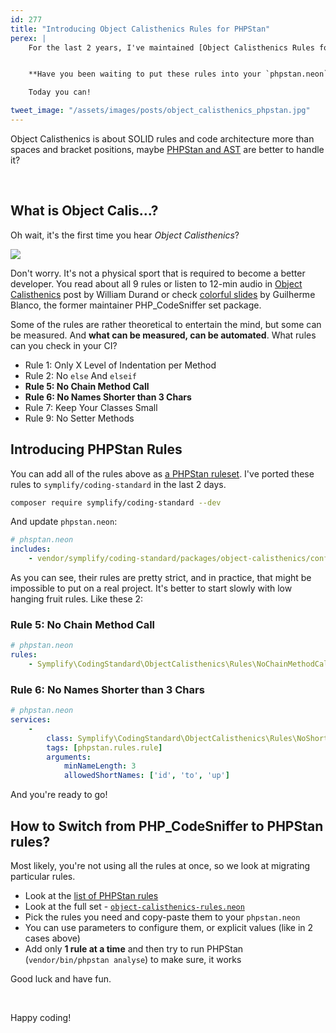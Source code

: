 ```yaml
---
id: 277
title: "Introducing Object Calisthenics Rules for PHPStan"
perex: |
    For the last 2 years, I've maintained [Object Calisthenics Rules for PHP_CodeSniffer](https://github.com/object-calisthenics/phpcs-calisthenics-rules). In 2019 and 2020, there was a huge boom of custom PHPStan rulesets that make everyday development [easier and stronger](/blog/2018/08/27/why-and-how-to-avoid-the-memory-lock/) at the same time.


    **Have you been waiting to put these rules into your `phpstan.neon`?**

    Today you can!

tweet_image: "/assets/images/posts/object_calisthenics_phpstan.jpg"
---
```


Object Calisthenics is about SOLID rules and code architecture more than spaces and bracket positions, maybe [PHPStan and AST](/blog/2018/10/25/why-ast-fixes-your-coding-standard-better-than-tokens/) are better to handle it?

<br>

## What is Object Calis...?

Oh wait, it's the first time you hear *Object Calisthenics*?

<img src="/assets/images/posts/object_calisthenics_phpstan.jpg" class="img-thumbnail">

Don't worry. It's not a physical sport that is required to become a better developer. You read about all 9 rules or listen to 12-min audio in [Object Calisthenics](https://williamdurand.fr/2013/06/03/object-calisthenics) post by William Durand or check [colorful slides](https://www.slideshare.net/guilhermeblanco/object-calisthenics-applied-to-php) by Guilherme Blanco, the former maintainer PHP_CodeSniffer set package.

Some of the rules are rather theoretical to entertain the mind, but some can be measured. And **what can be measured, can be automated**. What rules can you check in your CI?

- Rule 1: Only X Level of Indentation per Method
- Rule 2: No `else` And `elseif`
- **Rule 5: No Chain Method Call**
- **Rule 6: No Names Shorter than 3 Chars**
- Rule 7: Keep Your Classes Small
- Rule 9: No Setter Methods

## Introducing PHPStan Rules

You can add all of the rules above as [a PHPStan ruleset](https://github.com/symplify/phpstan-rules/blob/master/packages/object-calisthenics/config/object-calisthenics-rules.neon). I've ported these rules to `symplify/coding-standard` in the last 2 days.

```bash
composer require symplify/coding-standard --dev
```

And update `phpstan.neon`:

```yaml
# phsptan.neon
includes:
    - vendor/symplify/coding-standard/packages/object-calisthenics/config/object-calisthenics-rules.neon
```

As you can see, their rules are pretty strict, and in practice, that might be impossible to put on a real project. It's better to start slowly with low hanging fruit rules. Like these 2:

### Rule 5: No Chain Method Call

```yaml
# phpstan.neon
rules:
    - Symplify\CodingStandard\ObjectCalisthenics\Rules\NoChainMethodCallRule
```

### Rule 6: No Names Shorter than 3 Chars

```yaml
# phpstan.neon
services:
    -
        class: Symplify\CodingStandard\ObjectCalisthenics\Rules\NoShortNameRule
        tags: [phpstan.rules.rule]
        arguments:
            minNameLength: 3
            allowedShortNames: ['id', 'to', 'up']
```

And you're ready to go!

## How to Switch from PHP_CodeSniffer to PHPStan rules?

Most likely, you're not using all the rules at once, so we look at migrating particular rules.

- Look at the [list of PHPStan rules](https://github.com/symplify/phpstan-rules/blob/master/docs/rules_overview.md)
- Look at the full set - [`object-calisthenics-rules.neon`](https://github.com/symplify/phpstan-rules/blob/master/packages/object-calisthenics/config/object-calisthenics-rules.neon)
- Pick the rules you need and copy-paste them to your `phpstan.neon`
- You can use parameters to configure them, or explicit values (like in 2 cases above)
- Add only **1 rule at a time** and then try to run PHPStan (`vendor/bin/phpstan analyse`) to make sure, it works

Good luck and have fun.

<br>

Happy coding!
